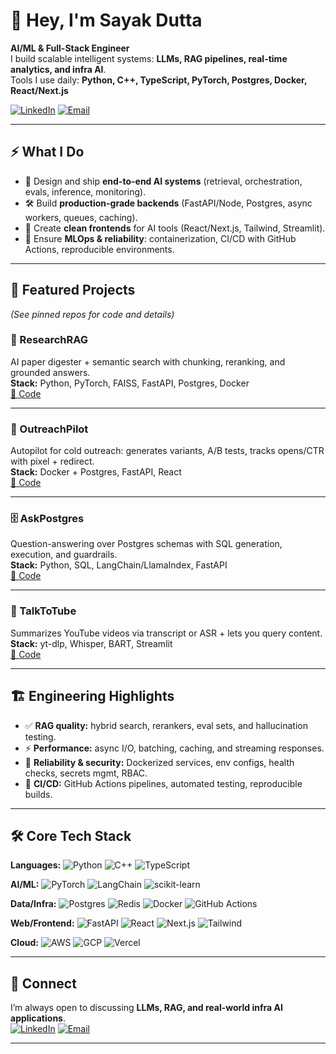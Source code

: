 # 👋 Hey, I'm Sayak Dutta  

**AI/ML & Full-Stack Engineer**  
I build scalable intelligent systems: **LLMs, RAG pipelines, real-time analytics, and infra AI**.  
Tools I use daily: **Python, C++, TypeScript, PyTorch, Postgres, Docker, React/Next.js**  

[![LinkedIn](https://img.shields.io/badge/LinkedIn-%230077B5.svg?style=flat&logo=linkedin&logoColor=white)](https://linkedin.com/in/sayakdutta) 
[![Email](https://img.shields.io/badge/Email-D14836?style=flat&logo=gmail&logoColor=white)](mailto:sduttan598@gmail.com)  

---

## ⚡ What I Do
- 🚀 Design and ship **end-to-end AI systems** (retrieval, orchestration, evals, inference, monitoring).  
- 🛠 Build **production-grade backends** (FastAPI/Node, Postgres, async workers, queues, caching).  
- 🎨 Create **clean frontends** for AI tools (React/Next.js, Tailwind, Streamlit).  
- 🔄 Ensure **MLOps & reliability**: containerization, CI/CD with GitHub Actions, reproducible environments.  

---

## 📌 Featured Projects  
*(See pinned repos for code and details)*  

### 🔬 ResearchRAG  
AI paper digester + semantic search with chunking, reranking, and grounded answers.  
**Stack:** Python, PyTorch, FAISS, FastAPI, Postgres, Docker  
[🔗 Code](https://github.com/SayakDut/ResearchRAG)  

---

### 📡 OutreachPilot  
Autopilot for cold outreach: generates variants, A/B tests, tracks opens/CTR with pixel + redirect.  
**Stack:** Docker + Postgres, FastAPI, React  
[🔗 Code](https://github.com/SayakDut/OutreachPilot)  

---

### 🗄 AskPostgres  
Question-answering over Postgres schemas with SQL generation, execution, and guardrails.  
**Stack:** Python, SQL, LangChain/LlamaIndex, FastAPI  
[🔗 Code](https://github.com/SayakDut/AskPostgres)  

---

### 🎥 TalkToTube  
Summarizes YouTube videos via transcript or ASR + lets you query content.  
**Stack:** yt-dlp, Whisper, BART, Streamlit  
[🔗 Code](https://github.com/SayakDut/TalkToTube)  

---

## 🏗 Engineering Highlights
- ✅ **RAG quality:** hybrid search, rerankers, eval sets, and hallucination testing.  
- ⚡ **Performance:** async I/O, batching, caching, and streaming responses.  
- 🔐 **Reliability & security:** Dockerized services, env configs, health checks, secrets mgmt, RBAC.  
- 🔄 **CI/CD:** GitHub Actions pipelines, automated testing, reproducible builds.  

---

## 🛠 Core Tech Stack  
**Languages:** ![Python](https://img.shields.io/badge/-Python-3670A0?style=flat&logo=python&logoColor=ffdd54) ![C++](https://img.shields.io/badge/-C++-00599C?style=flat&logo=c%2B%2B&logoColor=white) ![TypeScript](https://img.shields.io/badge/-TypeScript-007ACC?style=flat&logo=typescript&logoColor=white)  

**AI/ML:** ![PyTorch](https://img.shields.io/badge/-PyTorch-EE4C2C?style=flat&logo=pytorch&logoColor=white) ![LangChain](https://img.shields.io/badge/-LangChain-3ECF8E?style=flat) ![scikit-learn](https://img.shields.io/badge/-ScikitLearn-F7931E?style=flat&logo=scikit-learn&logoColor=white)  

**Data/Infra:** ![Postgres](https://img.shields.io/badge/-Postgres-316192?style=flat&logo=postgresql&logoColor=white) ![Redis](https://img.shields.io/badge/-Redis-DC382D?style=flat&logo=redis&logoColor=white) ![Docker](https://img.shields.io/badge/-Docker-2496ED?style=flat&logo=docker&logoColor=white) ![GitHub Actions](https://img.shields.io/badge/-GitHub%20Actions-2088FF?style=flat&logo=github-actions&logoColor=white)  

**Web/Frontend:** ![FastAPI](https://img.shields.io/badge/-FastAPI-005571?style=flat&logo=fastapi) ![React](https://img.shields.io/badge/-React-20232a?style=flat&logo=react&logoColor=61DAFB) ![Next.js](https://img.shields.io/badge/-Next.js-000000?style=flat&logo=next.js&logoColor=white) ![Tailwind](https://img.shields.io/badge/-TailwindCSS-38B2AC?style=flat&logo=tailwind-css&logoColor=white)  

**Cloud:** ![AWS](https://img.shields.io/badge/-AWS-FF9900?style=flat&logo=amazonaws&logoColor=white) ![GCP](https://img.shields.io/badge/-GCP-4285F4?style=flat&logo=google-cloud&logoColor=white) ![Vercel](https://img.shields.io/badge/-Vercel-000000?style=flat&logo=vercel&logoColor=white)  

---

## 🤝 Connect
I’m always open to discussing **LLMs, RAG, and real-world infra AI applications**.  
[![LinkedIn](https://img.shields.io/badge/LinkedIn-%230077B5.svg?style=flat&logo=linkedin&logoColor=white)](https://linkedin.com/in/sayakdutta) 
[![Email](https://img.shields.io/badge/Email-D14836?style=flat&logo=gmail&logoColor=white)](mailto:sduttan598@gmail.com)  

---
